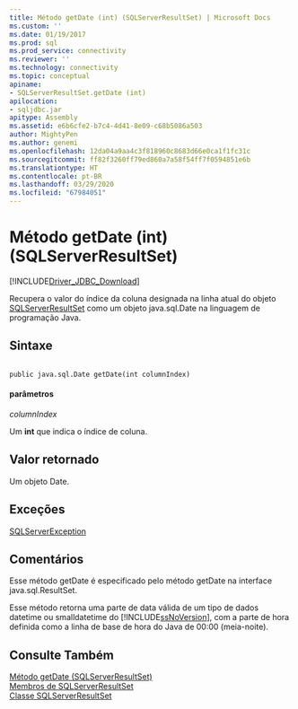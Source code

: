 ```yaml
---
title: Método getDate (int) (SQLServerResultSet) | Microsoft Docs
ms.custom: ''
ms.date: 01/19/2017
ms.prod: sql
ms.prod_service: connectivity
ms.reviewer: ''
ms.technology: connectivity
ms.topic: conceptual
apiname:
- SQLServerResultSet.getDate (int)
apilocation:
- sqljdbc.jar
apitype: Assembly
ms.assetid: e6b6cfe2-b7c4-4d41-8e09-c68b5086a503
author: MightyPen
ms.author: genemi
ms.openlocfilehash: 12da04a9aa4c3f818960c8683d66e0ca1f1fc31c
ms.sourcegitcommit: ff82f3260ff79ed860a7a58f54ff7f0594851e6b
ms.translationtype: HT
ms.contentlocale: pt-BR
ms.lasthandoff: 03/29/2020
ms.locfileid: "67984051"
---
```

# <a name="getdate-method-int-sqlserverresultset"></a>Método getDate (int) (SQLServerResultSet)
[!INCLUDE[Driver_JDBC_Download](../../../includes/driver_jdbc_download.md)]

  Recupera o valor do índice da coluna designada na linha atual do objeto [SQLServerResultSet](../../../connect/jdbc/reference/sqlserverresultset-class.md) como um objeto java.sql.Date na linguagem de programação Java.  
  
## <a name="syntax"></a>Sintaxe  
  
```  
  
public java.sql.Date getDate(int columnIndex)  
```  
  
#### <a name="parameters"></a>parâmetros  
 *columnIndex*  
  
 Um **int** que indica o índice de coluna.  
  
## <a name="return-value"></a>Valor retornado  
 Um objeto Date.  
  
## <a name="exceptions"></a>Exceções  
 [SQLServerException](../../../connect/jdbc/reference/sqlserverexception-class.md)  
  
## <a name="remarks"></a>Comentários  
 Esse método getDate é especificado pelo método getDate na interface java.sql.ResultSet.  
  
 Esse método retorna uma parte de data válida de um tipo de dados datetime ou smalldatetime do [!INCLUDE[ssNoVersion](../../../includes/ssnoversion-md.md)], com a parte de hora definida como a linha de base de hora do Java de 00:00 (meia-noite).  
  
## <a name="see-also"></a>Consulte Também  
 [Método getDate &#40;SQLServerResultSet&#41;](../../../connect/jdbc/reference/getdate-method-sqlserverresultset.md)   
 [Membros de SQLServerResultSet](../../../connect/jdbc/reference/sqlserverresultset-members.md)   
 [Classe SQLServerResultSet](../../../connect/jdbc/reference/sqlserverresultset-class.md)  
  
  
